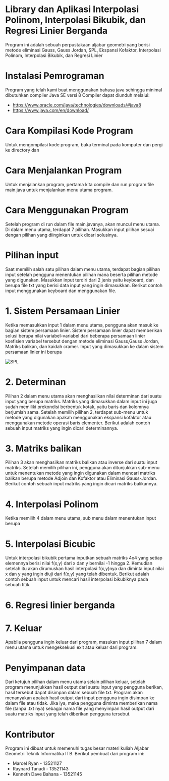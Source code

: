# Library dan Aplikasi Interpolasi Polinom, Interpolasi Bikubik, dan Regresi Linier Berganda
Program ini adalah sebuah perpustakaan aljabar geometri yang berisi metode eliminasi Gauss, Gauss Jordan, SPL, Ekspansi Kofaktor, Interpolasi Polinom, Interpolasi Bikubik, dan Regresi Linier


# Instalasi Pemrograman
Program yang telah kami buat menggunakan bahasa java sehingga minimal dibutuhkan compiler Java SE versi 8
Compiler dapat diunduh melalui:
- https://www.oracle.com/java/technologies/downloads/#java8
- https://www.java.com/en/download/
# Cara Kompilasi Kode Program
Untuk mengompilasi kode program, buka terminal pada komputer dan pergi ke directory dan

# Cara Menjalankan Program
Untuk menjalankan program, pertama kita compile dan run program file main.java untuk menjalankan menu utama program.


# Cara Menggunakan Program 
Setelah program di run dalam file main.javanya, akan muncul menu utama. Di dalam menu utama, 
terdapat 7 pilihan. Masukkan input pilihan sesuai dengan pilihan yang diinginkan untuk dicari solusinya.

# Pilihan input
Saat memilih salah satu pilihan dalam menu utama, terdapat bagian pilihan input setelah pengguna menentukan pilihan mana beserta pilihan metode yang digunakan.
Masukkan input terdiri dari 2 jenis yaitu keyboard, dan berupa file txt yang berisi data input yang ingin dimasukkan. Berikut contoh input menggunakan keyboard dan menggunakan file.


# 1. Sistem Persamaan Linier
Ketika memasukkan input 1 dalam menu utama, pengguna akan masuk ke bagian sistem persamaan linier.
Sistem persamaan linier dapat memberikan solusi berupa nilai variabel-variabel dari beberapa persamaan linier koefisien variabel tersebut dengan metode eliminasi
Gauss,Gauss Jordan, Matriks balikan, dan kaidah cramer. Input yang dimasukkan ke dalam sistem persamaan linier ini berupa 


![SPL](https://user-images.githubusercontent.com/110378747/193562585-c726b96b-dee7-4540-b21e-b5e1ef7af3dc.PNG)


# 2. Determinan
Pilihan 2 dalam menu utama akan menghasilkan nilai determinan dari suatu input yang berupa matriks. Matriks yang dimasukkan dalam input ini juga sudah memiliki
prekondisi berbentuk kotak, yaitu baris dan kolomnya berjumlah sama. Setelah memilih pilihan 2, terdapat sub-menu untuk metode yang digunakan apakah menggunakan ekspansi kofaktor atau menggunakan metode operasi baris elementer. Berikut adalah contoh sebuah input matriks yang ingin dicari determinannya.


# 3. Matriks balikan
Pilihan 3 akan menghasilkan matriks balikan atau inverse dari suatu input matriks. Setelah memilih pilihan ini, pengguna akan ditunjukkan sub-menu untuk menentukan metode yang ingin digunakan dalam mencari matriks balikan berupa metode Adjoin dan Kofaktor atau Eliminasi Gauss-Jordan. Berikut contoh sebuah input matriks yang ingin dicari matriks balikannya.

# 4. Interpolasi Polinom
Ketika memilih 4 dalam menu utama, sub menu dalam menentukan input berupa 
# 5. Interpolasi Bicubic
Untuk interpolasi bikubik pertama inputkan sebuah matriks 4x4 yang setiap elemennya berisi nilai f(x,y) dari x dan y bernilai -1 hingga 2. Kemudian setelah itu akan
dirumuskan hasil interpolasi f(x,y)nya dan diminta input nilai x dan y yang ingin diuji dari f(x,y) yang telah dibentuk. Berikut adalah contoh sebuah input untuk mencari hasil interpolasi bikubiknya pada sebuah titik.

# 6. Regresi linier berganda
# 7. Keluar
Apabila pengguna ingin keluar dari program, masukan input pilihan 7 dalam menu utama untuk mengeksekusi exit atau keluar dari program.

# Penyimpanan data
Dari ketujuh pilihan dalam menu utama selain pilihan keluar, setelah program menunjukkan hasil output dari suatu input yang pengguna berikan, hasil tersebut 
dapat disimpan dalam sebuah file txt. Program akan menanyakan apakah hasil output dari input pengguna ingin disimpan ke dalam file atau tidak. Jika iya, maka pengguna diminta memberikan nama file (tanpa .txt nya) sebagai nama file yang menyimpan hasil output dari suatu matriks input yang telah diberikan pengguna tersebut.
# Kontributor
Program ini dibuat untuk memenuhi tugas besar materi kuliah Aljabar Geometri Teknik Informatika ITB. Berikut pembuat dari program ini:
- Marcel Ryan         - 13521127
- Raynard Tanadi      - 13521143
- Kenneth Dave Bahana - 13521145
